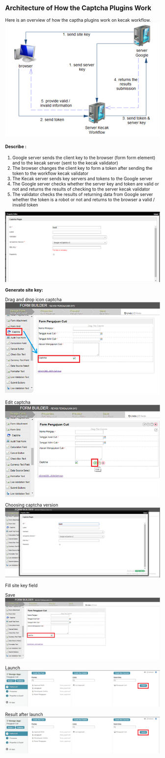 ## Architecture of How the Captcha Plugins Work

Here is an overview of how the captha plugins work on kecak workflow.
<img src="https://raw.githubusercontent.com/kinnara-digital-studio/kecak-workflow/master/docs/assets/captcha1.png" alt="Captcha" />

#### Describe :
1. Google server sends the client key to the browser (form form element) and to the kecak server (sent to the kecak validator)
2. The browser changes the client key to form a token after sending the token to the workflow kecak validator
3. The Kecak server sends key servers and tokens to the Google server
4. The Google server checks whether the server key and token are valid or not and returns the results of checking to the server kecak validator
5. The validator checks the results of returning data from Google server whether the token is a robot or not and returns to the browser a valid / invalid token

<img src="https://raw.githubusercontent.com/kinnara-digital-studio/kecak-workflow/master/docs/assets/captcha2.png" alt="Captcha" />


**Generate site key:**

Drag and drop icon captcha
<img src="https://raw.githubusercontent.com/kinnara-digital-studio/kecak-workflow/master/docs/assets/captcha3.png" alt="Captcha" />

Edit captcha
<img src="https://raw.githubusercontent.com/kinnara-digital-studio/kecak-workflow/master/docs/assets/captcha4.png" alt="Captcha" />

Choosing captcha version
<img src="https://raw.githubusercontent.com/kinnara-digital-studio/kecak-workflow/master/docs/assets/captcha5.png" alt="Captcha" />

Fill site key field

Save
<img src="https://raw.githubusercontent.com/kinnara-digital-studio/kecak-workflow/master/docs/assets/captcha6.png" alt="Captcha" />

Launch
<img src="https://raw.githubusercontent.com/kinnara-digital-studio/kecak-workflow/master/docs/assets/captcha7.png" alt="Captcha" />

Result after launch
<img src="https://raw.githubusercontent.com/kinnara-digital-studio/kecak-workflow/master/docs/assets/captcha7.png" alt="Captcha" />

